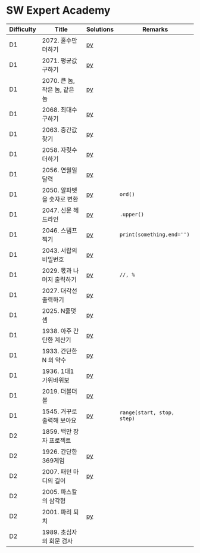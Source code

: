 # SW Expert Academy

| Difficulty | Title | Solutions | Remarks |
| ---- | ---- | ---- | ---- |
| D1 | 2072. 홀수만 더하기 | [py](solutions/D1/2072.py) | |
| D1 | 2071. 평균값 구하기 | [py](solutions/D1/2071.py) | |
| D1 | 2070. 큰 놈, 작은 놈, 같은 놈 | [py](solutions/D1/2070.py) | |
| D1 | 2068. 최대수 구하기 | [py](solutions/D1/2068.py) | |
| D1 | 2063. 중간값 찾기 | [py](solutions/D1/2063.py) | |
| D1 | 2058. 자릿수 더하기 | [py](solutions/D1/2058.py) | |
| D1 | 2056. 연월일 달력 | [py](solutions/D1/2056.py) | |
| D1 | 2050. 알파벳을 숫자로 변환 | [py](solutions/D1/2050.py) | `ord()` |
| D1 | 2047. 신문 헤드라인 | [py](solutions/D1/2047.py) | `.upper()` |
| D1 | 2046. 스탬프 찍기 | [py](solutions/D1/2046.py) | `print(something,end='')` |
| D1 | 2043. 서랍의 비밀번호 | [py](solutions/D1/2043.py) | |
| D1 | 2029. 몫과 나머지 출력하기 | [py](solutions/D1/2029.py) | `//, %` |
| D1 | 2027. 대각선 출력하기 | [py](solutions/D1/2027.py) | |
| D1 | 2025. N줄덧셈 | [py](solutions/D1/2025.py) | |
| D1 | 1938. 아주 간단한 계산기 | [py](solutions/D1/1938.py) | |
| D1 | 1933. 간단한 N 의 약수 | [py](solutions/D1/1933.py) | |
| D1 | 1936. 1대1 가위바위보 | [py](solutions/D1/1936.py) | |
| D1 | 2019. 더블더블 | [py](solutions/D1/2019.py) | |
| D1 | 1545. 거꾸로 출력해 보아요 | [py](solutions/D1/1545.py) | `range(start, stop, step)` |
| D2 | 1859. 백만 장자 프로젝트 | | |
| D2 | 1926. 간단한 369게임 | [py](solutions/D2/1926.py) | |
| D2 | 2007. 패턴 마디의 길이 | [py](solutions/D2/2007.py) | |
| D2 | 2005. 파스칼의 삼각형 | | |
| D2 | 2001. 파리 퇴치 | [py](solutions/D2/2001.py) | |
| D2 | 1989. 초심자의 회문 검사 | [](solutions/D2/1989.py) | |
